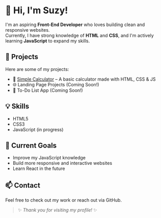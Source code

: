 # 👋 Hi, I'm Suzy!

I'm an aspiring **Front-End Developer** who loves building clean and responsive websites.  
Currently, I have strong knowledge of **HTML** and **CSS**, and I'm actively learning **JavaScript** to expand my skills.

## 🚀 Projects
Here are some of my projects:
- 🔢 [Simple Calculator](https://github.com/suzy0888/Calculator-App) – A basic calculator made with HTML, CSS & JS
- 🌐 Landing Page Projects (Coming Soon!)
- 📝 To-Do List App (Coming Soon!)

## 💡 Skills
- HTML5  
- CSS3  
- JavaScript (in progress)

## 🎯 Current Goals
- Improve my JavaScript knowledge
- Build more responsive and interactive websites
- Learn React in the future

## 📫 Contact
Feel free to check out my work or reach out via GitHub.

> ✨ *Thank you for visiting my profile!* ✨
